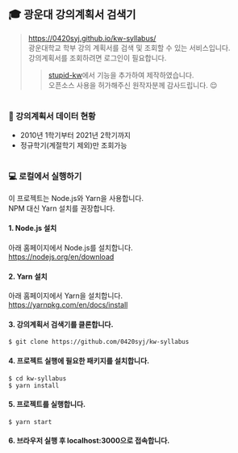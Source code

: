 #
## :mortar_board: 광운대 강의계획서 검색기

> https://0420syj.github.io/kw-syllabus/  
> 광운대학교 학부 강의 계획서를 검색 및 조회할 수 있는 서비스입니다.  
> 강의계획서를 조회하려면 로그인이 필요합니다.  
>> [stupid-kw](https://github.com/soonoo/stupid-kw "해당 repo로 이동")에서 기능을 추가하여 제작하였습니다.  
>> 오픈소스 사용을 허가해주신 원작자분께 감사드립니다. :relieved:  
#
### :page_facing_up: 강의계획서 데이터 현황

- 2010년 1학기부터 2021년 2학기까지
- 정규학기(계절학기 제외)만 조회가능
#
### :computer: 로컬에서 실행하기

이 프로젝트는 Node.js와 Yarn을 사용합니다.  
NPM 대신 Yarn 설치를 권장합니다. 

#### 1. Node.js 설치
아래 홈페이지에서 Node.js를 설치합니다.  
https://nodejs.org/en/download 

#### 2. Yarn 설치
아래 홈페이지에서 Yarn을 설치합니다.  
https://yarnpkg.com/en/docs/install 

#### 3. 강의계획서 검색기를 클론합니다.
```
$ git clone https://github.com/0420syj/kw-syllabus
```

#### 4. 프로젝트 실행에 필요한 패키지를 설치합니다.
```
$ cd kw-syllabus
$ yarn install
```

#### 5. 프로젝트를 실행합니다.
```
$ yarn start
```

#### 6. 브라우저 실행 후 localhost:3000으로 접속합니다.
